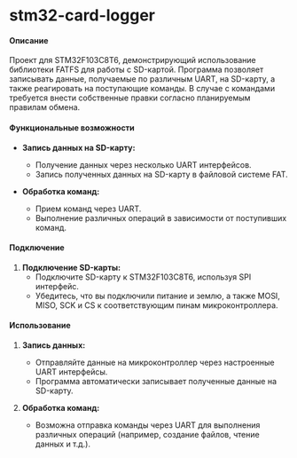 # stm32-card-logger

#### Описание

Проект для STM32F103C8T6, демонстрирующий использование библиотеки FATFS для работы с SD-картой. Программа позволяет записывать данные, получаемые по различным UART, на SD-карту, а также реагировать на поступающие команды. В случае с командами требуется внести собственные правки согласно планируемым правилам обмена.


#### Функциональные возможности

- **Запись данных на SD-карту:**
  - Получение данных через несколько UART интерфейсов.
  - Запись полученных данных на SD-карту в файловой системе FAT.

- **Обработка команд:**
  - Прием команд через UART.
  - Выполнение различных операций в зависимости от поступивших команд.

#### Подключение

1. **Подключение SD-карты:**
   - Подключите SD-карту к STM32F103C8T6, используя SPI интерфейс.
   - Убедитесь, что вы подключили питание и землю, а также MOSI, MISO, SCK и CS к соответствующим пинам микроконтроллера.

#### Использование

1. **Запись данных:**
   - Отправляйте данные на микроконтроллер через настроенные UART интерфейсы.
   - Программа автоматически записывает полученные данные на SD-карту.

2. **Обработка команд:**
   - Возможна отправка команды через UART для выполнения различных операций (например, создание файлов, чтение данных и т.д.).
